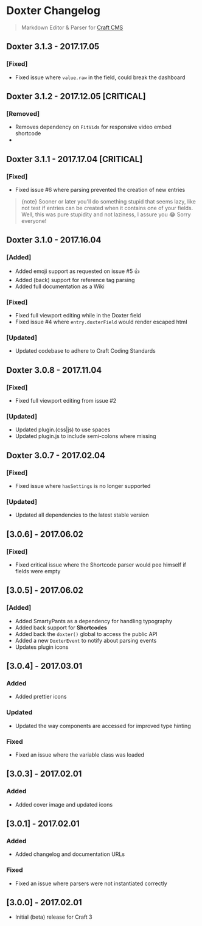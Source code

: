 # Doxter Changelog
> Markdown Editor & Parser for [Craft CMS](http://craftcms.com)

## Doxter 3.1.3 - 2017.17.05
### [Fixed]
- Fixed issue where `value.raw` in the field, could break the dashboard

## Doxter 3.1.2 - 2017.12.05 [CRITICAL]
### [Removed]
- Removes dependency on `FitVids` for responsive video embed shortcode
- 
## Doxter 3.1.1 - 2017.17.04 [CRITICAL]
### [Fixed]
- Fixed issue #6 where parsing prevented the creation of new entries

> {note} Sooner or later you'll do something stupid that seems lazy, like not test if entries can be created when it contains one of your fields. Well, this was pure stupidity and not laziness, I assure you 😂 Sorry everyone!

## Doxter 3.1.0 - 2017.16.04
### [Added]
- Added emoji support as requested on issue #5 👍 
- Added (back) support for reference tag parsing
- Added full documentation as a Wiki

### [Fixed]
- Fixed full viewport editing while in the Doxter field
- Fixed issue #4 where `entry.doxterField` would render escaped html

### [Updated]
- Updated codebase to adhere to Craft Coding Standards

## Doxter 3.0.8 - 2017.11.04
### [Fixed]
- Fixed full viewport editing from issue #2

### [Updated]
- Updated plugin.(css|js) to use spaces
- Updated plugin.js to include semi-colons where missing

## Doxter 3.0.7 - 2017.02.04
### [Fixed]
- Fixed issue where `hasSettings` is no longer supported

### [Updated]
- Updated all dependencies to the latest stable version

## [3.0.6] - 2017.06.02
### [Fixed]
- Fixed critical issue where the Shortcode parser would pee himself if fields were empty

## [3.0.5] - 2017.06.02
### [Added]
- Added SmartyPants as a dependency for handling typography
- Added back support for **Shortcodes**
- Added back the `doxter()` global to access the public API
- Added a new `DoxterEvent` to notify about parsing events
- Updates plugin icons

## [3.0.4] - 2017.03.01
### Added
- Added prettier icons

### Updated
- Updated the way components are accessed for improved type hinting

### Fixed
- Fixed an issue where the variable class was loaded

## [3.0.3] - 2017.02.01
### Added
- Added cover image and updated icons

## [3.0.1] - 2017.02.01
### Added
- Added changelog and documentation URLs

### Fixed
- Fixed an issue where parsers were not instantiated correctly

## [3.0.0] - 2017.02.01
- Initial (beta) release for Craft 3
